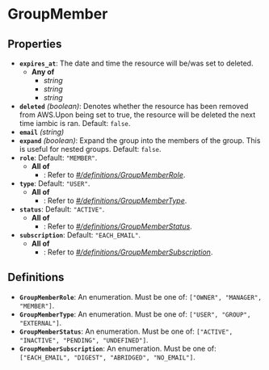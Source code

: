 # GroupMember

## Properties

- **`expires_at`**: The date and time the resource will be/was set to deleted.
  - **Any of**
    - *string*
    - *string*
    - *string*
- **`deleted`** *(boolean)*: Denotes whether the resource has been removed from AWS.Upon being set to true, the resource will be deleted the next time iambic is ran. Default: `false`.
- **`email`** *(string)*
- **`expand`** *(boolean)*: Expand the group into the members of the group. This is useful for nested groups. Default: `false`.
- **`role`**: Default: `"MEMBER"`.
  - **All of**
    - : Refer to *[#/definitions/GroupMemberRole](#definitions/GroupMemberRole)*.
- **`type`**: Default: `"USER"`.
  - **All of**
    - : Refer to *[#/definitions/GroupMemberType](#definitions/GroupMemberType)*.
- **`status`**: Default: `"ACTIVE"`.
  - **All of**
    - : Refer to *[#/definitions/GroupMemberStatus](#definitions/GroupMemberStatus)*.
- **`subscription`**: Default: `"EACH_EMAIL"`.
  - **All of**
    - : Refer to *[#/definitions/GroupMemberSubscription](#definitions/GroupMemberSubscription)*.
## Definitions

- <a id="definitions/GroupMemberRole"></a>**`GroupMemberRole`**: An enumeration. Must be one of: `["OWNER", "MANAGER", "MEMBER"]`.
- <a id="definitions/GroupMemberType"></a>**`GroupMemberType`**: An enumeration. Must be one of: `["USER", "GROUP", "EXTERNAL"]`.
- <a id="definitions/GroupMemberStatus"></a>**`GroupMemberStatus`**: An enumeration. Must be one of: `["ACTIVE", "INACTIVE", "PENDING", "UNDEFINED"]`.
- <a id="definitions/GroupMemberSubscription"></a>**`GroupMemberSubscription`**: An enumeration. Must be one of: `["EACH_EMAIL", "DIGEST", "ABRIDGED", "NO_EMAIL"]`.
